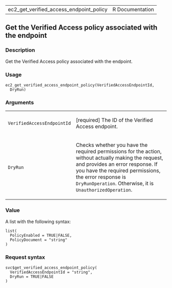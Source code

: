 <table style="width: 100%;">
<tbody>
<tr class="odd">
<td>ec2_get_verified_access_endpoint_policy</td>
<td style="text-align: right;">R Documentation</td>
</tr>
</tbody>
</table>

## Get the Verified Access policy associated with the endpoint

### Description

Get the Verified Access policy associated with the endpoint.

### Usage

    ec2_get_verified_access_endpoint_policy(VerifiedAccessEndpointId,
      DryRun)

### Arguments

<table>
<colgroup>
<col style="width: 35%" />
<col style="width: 65%" />
</colgroup>
<tbody>
<tr class="odd">
<td><code
id="ec2_get_verified_access_endpoint_policy_:_VerifiedAccessEndpointId">VerifiedAccessEndpointId</code></td>
<td><p>[required] The ID of the Verified Access endpoint.</p></td>
</tr>
<tr class="even">
<td><code
id="ec2_get_verified_access_endpoint_policy_:_DryRun">DryRun</code></td>
<td><p>Checks whether you have the required permissions for the action,
without actually making the request, and provides an error response. If
you have the required permissions, the error response is
<code>DryRunOperation</code>. Otherwise, it is
<code>UnauthorizedOperation</code>.</p></td>
</tr>
</tbody>
</table>

### Value

A list with the following syntax:

    list(
      PolicyEnabled = TRUE|FALSE,
      PolicyDocument = "string"
    )

### Request syntax

    svc$get_verified_access_endpoint_policy(
      VerifiedAccessEndpointId = "string",
      DryRun = TRUE|FALSE
    )
